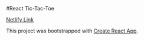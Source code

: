 #React Tic-Tac-Toe

[Netlify Link](https://cs2250finalassignment.netlify.app/)

This project was bootstrapped with [Create React App](https://github.com/facebookincubator/create-react-app).